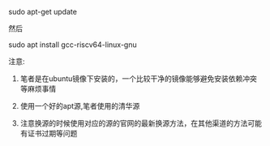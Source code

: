 sudo apt-get update

然后

sudo apt install gcc-riscv64-linux-gnu

注意:

1. 笔者是在ubuntu镜像下安装的，一个比较干净的镜像能够避免安装依赖冲突等麻烦事情

2. 使用一个好的apt源,笔者使用的清华源

3. 注意换源的时候使用对应的源的官网的最新换源方法，在其他渠道的方法可能有证书过期等问题
